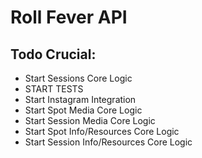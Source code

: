 Roll Fever API
===============================

## Todo Crucial:

* Start Sessions Core Logic
* START TESTS
* Start Instagram Integration
* Start Spot Media Core Logic
* Start Session Media Core Logic
* Start Spot Info/Resources Core Logic
* Start Session Info/Resources Core Logic
